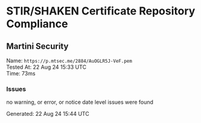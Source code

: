 # STIR/SHAKEN Certificate Repository Compliance

## Martini Security

Name: `https://p.mtsec.me/2884/AuOGLR5J-VeF.pem`\
Tested At: 22 Aug 24 15:33 UTC\
Time: 73ms

### Issues

no warning, or error, or notice date level issues were found

Generated: 22 Aug 24 15:44 UTC